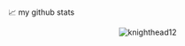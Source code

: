 📈 my github stats

<p align="center"> <img src="https://github-readme-stats.vercel.app/api?username=knighthead12&show_icons=true&theme=gotham" alt="knighthead12" />
